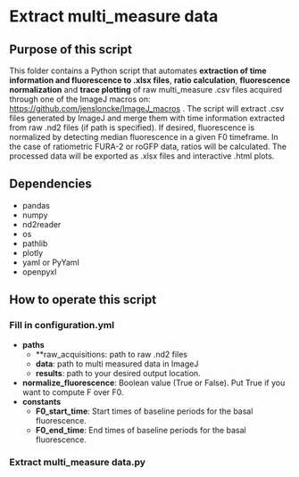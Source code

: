 # Extract multi_measure data

## Purpose of this script
This folder contains a Python script that automates **extraction of time information and fluorescence to .xlsx files**, **ratio calculation**, **fluorescence normalization** and **trace plotting** of raw multi_measure .csv files acquired through one of the ImageJ macros on: https://github.com/jensloncke/ImageJ_macros .
The script will extract .csv files generated by ImageJ and merge them with time information extracted from raw .nd2 files (if path is specified). If desired, fluorescence is normalized by detecting median fluorescence in a given F0 timeframe. In the case of ratiometric FURA-2 or roGFP data, ratios will be calculated.
The processed data will be exported as .xlsx files and interactive .html plots.

## Dependencies 
* pandas
* numpy
* nd2reader
* os
* pathlib
* plotly
* yaml or PyYaml
* openpyxl

## How to operate this script

### Fill in configuration.yml

* **paths**
	* **raw_acquisitions: path to raw .nd2 files
	* **data**: path to multi measured data in ImageJ
	* **results**: path to your desired output location.
* **normalize_fluorescence**: Boolean value (True or False). Put True if you want to compute F over F0.
* **constants**
  * **F0_start_time**: Start times of baseline periods for the basal fluorescence.
  * **F0_end_time**: End times of baseline periods for the basal fluorescence.
  
### Extract multi_measure data.py
